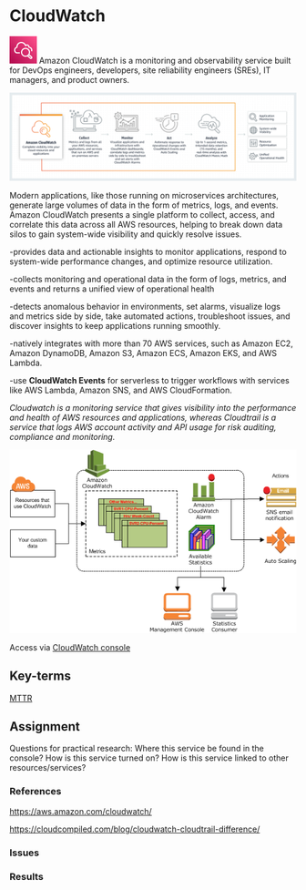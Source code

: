 # CloudWatch
![](../00_includes/wk05/cloudwatch.svg) Amazon CloudWatch is a monitoring and observability service built for DevOps engineers, developers, site reliability engineers (SREs), IT managers, and product owners. 

![](../00_includes/wk05/cw-features.png)

Modern applications, like those running on microservices architectures, generate large volumes of data in the form of metrics, logs, and events. Amazon CloudWatch presents a single platform to collect, access, and correlate this data across all AWS resources, helping to break down data silos to gain system-wide visibility and quickly resolve issues.

-provides data and actionable insights to monitor applications, respond to system-wide performance changes, and optimize resource utilization. 

-collects monitoring and operational data in the form of logs, metrics, and events and returns a unified view of operational health

-detects anomalous behavior in environments, set alarms, visualize logs and metrics side by side, take automated actions, troubleshoot issues, and discover insights to keep applications running smoothly.

-natively integrates with more than 70 AWS services, such as Amazon EC2, Amazon DynamoDB, Amazon S3, Amazon ECS, Amazon EKS, and AWS Lambda.

-use **CloudWatch Events** for serverless to trigger workflows with services like AWS Lambda, Amazon SNS, and AWS CloudFormation.

*Cloudwatch is a monitoring service that gives visibility into the performance and health of AWS resources and applications, whereas Cloudtrail is a service that logs AWS account activity and API usage for risk auditing, compliance and monitoring.*

![](../00_includes/wk05/cw-how-it-works.png)

Access via [CloudWatch console](https://console.aws.amazon.com/cloudwatch/home?p=clw&cp=bn&ad=c)

## Key-terms
[MTTR](beschrijvingen/general-glossary.md#mttr)

## Assignment
Questions for practical research:
Where this service be found in the console?
How is this service turned on?
How is this service linked to other resources/services?

### References
https://aws.amazon.com/cloudwatch/

https://cloudcompiled.com/blog/cloudwatch-cloudtrail-difference/
### Issues


### Results
